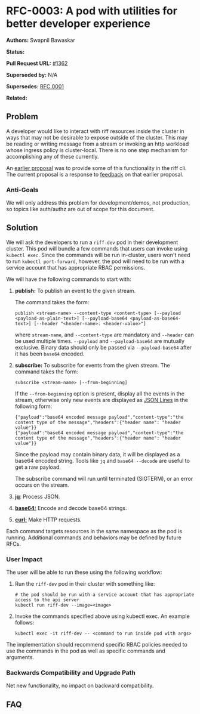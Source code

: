 # RFC-0003: A pod with utilities for better developer experience

**Authors:** Swapnil Bawaskar

**Status:**

**Pull Request URL:** [#1362](https://github.com/projectriff/riff/pull/1362)

**Superseded by:** N/A

**Supersedes:** [RFC 0001](https://github.com/projectriff/riff/pull/1359)

**Related:**


## Problem
A developer would like to interact with riff resources inside the cluster in ways that may not be desirable to expose outside of the cluster. This may be reading or writing message from a stream or invoking an http workload whose ingress policy is cluster-local. There is no one step mechanism for accomplishing any of these currently.

An [earlier proposal](https://github.com/projectriff/riff/pull/1359) was to provide some of this functionality in the riff cli. The current proposal is a response to [feedback](https://github.com/projectriff/riff/pull/1359#discussion_r348617981) on that earlier proposal.

### Anti-Goals
We will only address this problem for development/demos, not production, so topics like auth/authz are out of scope for this document.

## Solution
We will ask the developers to run a `riff-dev` pod in their development cluster. This pod will bundle a few commands that users can invoke using `kubectl exec`. Since the commands will be run in-cluster, users won't need to run `kubectl port-forward`, however, the pod will need to be run with a service account that has appropriate RBAC permissions.

We will have the following commands to start with:

1. **publish:** To publish an event to the given stream.
    
    The command takes the form:
    
    ```
    publish <stream-name> --content-type <content-type> [--payload <payload-as-plain-text>] [--payload-base64 <payload-as-base64-text>] [--header "<header-name>: <header-value>"]
    ```
    
    where `stream-name`, and `--content-type` are mandatory and `--header` can be used multiple times. `--payload` and `--payload-base64` are mutually exclusive. Binary data should only be passed via `--payload-base64` after it has been `base64` encoded.

1. **subscribe:** To subscribe for events from the given stream.
    The command takes the form:
    
    ```
    subscribe <stream-name> [--from-beginning]
    ```
    
    If the `--from-beginning` option is present, display all the events in the stream, otherwise only new events are displayed as [JSON Lines](http://jsonlines.org) in the following form:
    
    ```
    {"payload":"base64 encoded message payload","content-type":"the content type of the message","headers":{"header name": "header value"}}
    {"payload":"base64 encoded message payload","content-type":"the content type of the message","headers":{"header name": "header value"}}
    ```
    
    Since the payload may contain binary data, it will be displayed as a base64 encoded string. Tools like `jq` and `base64 --decode` are useful to get a raw payload.
    
    The subscribe command will run until terminated (SIGTERM), or an error occurs on the stream.

1. [**jq**](https://stedolan.github.io/jq/): Process JSON.

1. [**base64:**](http://manpages.ubuntu.com/manpages/bionic/man1/base64.1.html) Encode and decode base64 strings.

1. [**curl:**](https://curl.haxx.se) Make HTTP requests.

Each command targets resources in the same namespace as the pod is running. Additional commands and behaviors may be defined by future RFCs.

### User Impact
The user will be able to run these using the following workflow:

1. Run the `riff-dev` pod in their cluster with something like:
    
    ```
    # the pod should be run with a service account that has appropriate access to the api server
    kubectl run riff-dev --image=<image>
    ```

1. Invoke the commands specified above using kubectl exec. An example follows:
    
    ```
    kubectl exec -it riff-dev -- <command to run inside pod with args>
    ```

The implementation should recommend specific RBAC policies needed to use the commands in the pod as well as specific commands and arguments.

### Backwards Compatibility and Upgrade Path
Net new functionality, no impact on backward compatibility.

## FAQ
